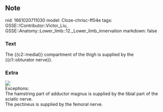 ## Note
nid: 1661020711030
model: Cloze-chrisc-ff04e
tags: GSSE::!Contributor::Victor_Liu, GSSE::Anatomy::Lower_limb::12._Lower_limb_innervation
markdown: false

### Text
The {{c2::medial}} compartment of the thigh is supplied by the {{c1::obturator nerve}}.

### Extra
<div><img src=
"paste-9df0c81fb2523fbb77bf97df2a2c30499b6d0844.jpg"></div>Exceptions:
<div>
  The hamstring part of adductor magnus is supplied by the tibial
  part of the sciatic nerve.
  <div>
    The pectineus is supplied by the femoral nerve.
  </div>
</div>
